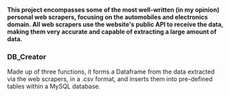 #### This project encompasses some of the most well-written (in my opinion) personal web scrapers, focusing on the automobiles and electronics domain. All web scrapers use the website's public API to receive the data, making them very accurate and capable of extracting a large amount of data.
### DB_Creator
Made up of three functions, it forms a Dataframe from the data extracted via the web scrapers, in a .csv format, and inserts them into pre-defined tables within a MySQL database.
